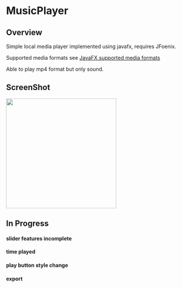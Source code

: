 # MusicPlayer



## Overview

Simple local media player implemented using javafx, requires JFoenix.

Supported media formats see
[JavaFX supported media formats](https://docs.oracle.com/javafx/2/api/javafx/scene/media/package-summary.html#SupportedMediaTypes)

Able to play mp4 format but only sound. 



## ScreenShot

<img src="https://github.com/veloXtime/MusicPlayer/blob/master/screenshot/screenshot.png" width="300" height="auto">


## In Progress

#### slider features incomplete
#### time played
#### play button style change
#### export



